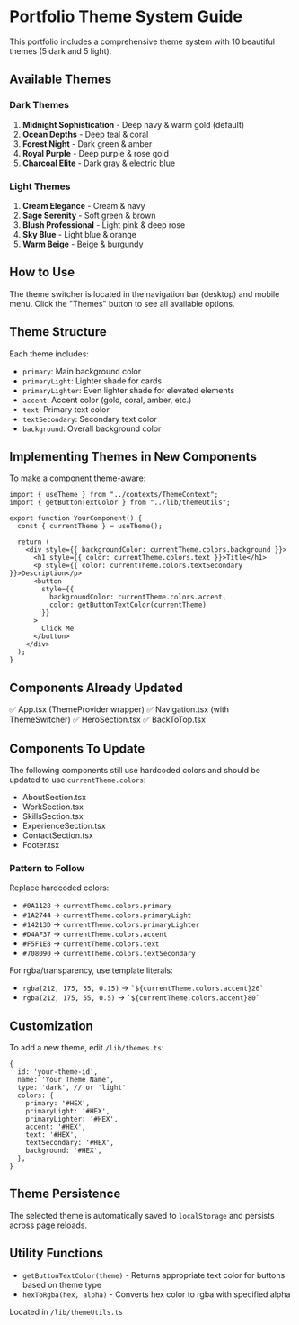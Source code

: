 # Portfolio Theme System Guide

This portfolio includes a comprehensive theme system with 10 beautiful themes (5 dark and 5 light).

## Available Themes

### Dark Themes
1. **Midnight Sophistication** - Deep navy & warm gold (default)
2. **Ocean Depths** - Deep teal & coral
3. **Forest Night** - Dark green & amber
4. **Royal Purple** - Deep purple & rose gold
5. **Charcoal Elite** - Dark gray & electric blue

### Light Themes
1. **Cream Elegance** - Cream & navy
2. **Sage Serenity** - Soft green & brown
3. **Blush Professional** - Light pink & deep rose
4. **Sky Blue** - Light blue & orange
5. **Warm Beige** - Beige & burgundy

## How to Use

The theme switcher is located in the navigation bar (desktop) and mobile menu. Click the "Themes" button to see all available options.

## Theme Structure

Each theme includes:
- `primary`: Main background color
- `primaryLight`: Lighter shade for cards
- `primaryLighter`: Even lighter shade for elevated elements
- `accent`: Accent color (gold, coral, amber, etc.)
- `text`: Primary text color
- `textSecondary`: Secondary text color
- `background`: Overall background color

## Implementing Themes in New Components

To make a component theme-aware:

```tsx
import { useTheme } from "../contexts/ThemeContext";
import { getButtonTextColor } from "../lib/themeUtils";

export function YourComponent() {
  const { currentTheme } = useTheme();
  
  return (
    <div style={{ backgroundColor: currentTheme.colors.background }}>
      <h1 style={{ color: currentTheme.colors.text }}>Title</h1>
      <p style={{ color: currentTheme.colors.textSecondary }}>Description</p>
      <button 
        style={{
          backgroundColor: currentTheme.colors.accent,
          color: getButtonTextColor(currentTheme)
        }}
      >
        Click Me
      </button>
    </div>
  );
}
```

## Components Already Updated

✅ App.tsx (ThemeProvider wrapper)
✅ Navigation.tsx (with ThemeSwitcher)
✅ HeroSection.tsx
✅ BackToTop.tsx

## Components To Update

The following components still use hardcoded colors and should be updated to use `currentTheme.colors`:

- AboutSection.tsx
- WorkSection.tsx
- SkillsSection.tsx
- ExperienceSection.tsx
- ContactSection.tsx
- Footer.tsx

### Pattern to Follow

Replace hardcoded colors:
- `#0A1128` → `currentTheme.colors.primary`
- `#1A2744` → `currentTheme.colors.primaryLight`
- `#14213D` → `currentTheme.colors.primaryLighter`
- `#D4AF37` → `currentTheme.colors.accent`
- `#F5F1E8` → `currentTheme.colors.text`
- `#708090` → `currentTheme.colors.textSecondary`

For rgba/transparency, use template literals:
- `rgba(212, 175, 55, 0.15)` → `` `${currentTheme.colors.accent}26` ``
- `rgba(212, 175, 55, 0.5)` → `` `${currentTheme.colors.accent}80` ``

## Customization

To add a new theme, edit `/lib/themes.ts`:

```tsx
{
  id: 'your-theme-id',
  name: 'Your Theme Name',
  type: 'dark', // or 'light'
  colors: {
    primary: '#HEX',
    primaryLight: '#HEX',
    primaryLighter: '#HEX',
    accent: '#HEX',
    text: '#HEX',
    textSecondary: '#HEX',
    background: '#HEX',
  },
}
```

## Theme Persistence

The selected theme is automatically saved to `localStorage` and persists across page reloads.

## Utility Functions

- `getButtonTextColor(theme)` - Returns appropriate text color for buttons based on theme type
- `hexToRgba(hex, alpha)` - Converts hex color to rgba with specified alpha

Located in `/lib/themeUtils.ts`
